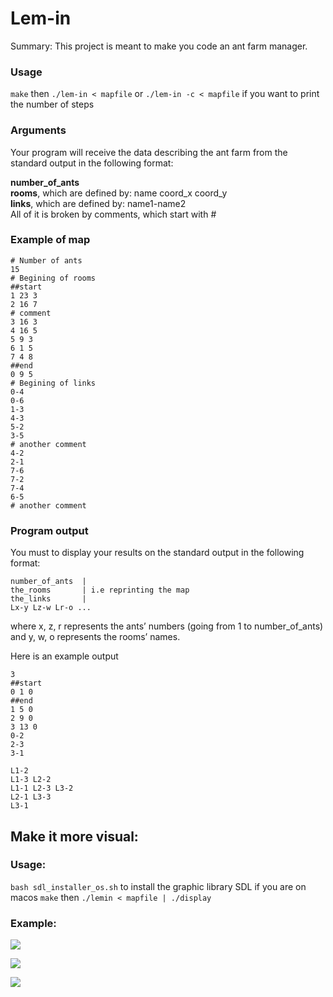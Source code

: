 # Lem-in
  
Summary: This project is meant to make you code an ant farm manager.  
  
### Usage
`make` then `./lem-in < mapfile` or `./lem-in -c < mapfile` if you want to print the number of steps
  
### Arguments
Your program will receive the data describing the ant farm from the standard output
in the following format:  
  
**number_of_ants**  
**rooms**, which are defined by: name coord_x coord_y  
**links**, which are defined by: name1-name2  
All of it is broken by comments, which start with #  
  
### Example of map  
```
# Number of ants
15
# Begining of rooms
##start
1 23 3
2 16 7
# comment
3 16 3
4 16 5
5 9 3
6 1 5
7 4 8
##end
0 9 5
# Begining of links
0-4
0-6
1-3
4-3
5-2
3-5
# another comment
4-2
2-1
7-6
7-2
7-4
6-5
# another comment
```

### Program output

You must to display your results on the standard output in the following format:
```
number_of_ants  |
the_rooms       | i.e reprinting the map
the_links       |
Lx-y Lz-w Lr-o ...
```
where x, z, r represents the ants’ numbers (going from 1 to number_of_ants) and y,
w, o represents the rooms’ names.  
  
Here is an example output
```
3
##start
0 1 0
##end
1 5 0
2 9 0
3 13 0
0-2
2-3
3-1

L1-2
L1-3 L2-2
L1-1 L2-3 L3-2
L2-1 L3-3
L3-1
```

## Make it more visual:

### Usage:
`bash sdl_installer_os.sh` to install the graphic library SDL if you are on macos
`make` then `./lemin < mapfile | ./display`

### Example:
![](img/screenshot/image1.png)

![](img/screenshot/image2.png)

![](img/screenshot/image3.png)
